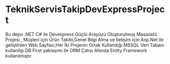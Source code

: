 # TeknikServisTakipDevExpressProject
Bu depo .NET C# ile Devexpress Güçlü Arayüzü Oluşturulmuş Masaüstü Projesi , Müşteri için Ürün Takibi,Genel Bilgi Alma ve İletişim için Asp.Net ile geliştirilen Web Sayfası,Her İki Projenin Ortak Kullandığı MSSQL Veri Tabanı kullanılıp.DB First yaklaşımı ile ORM Çatısı Altında Entity Framework kullanılmıştır.
